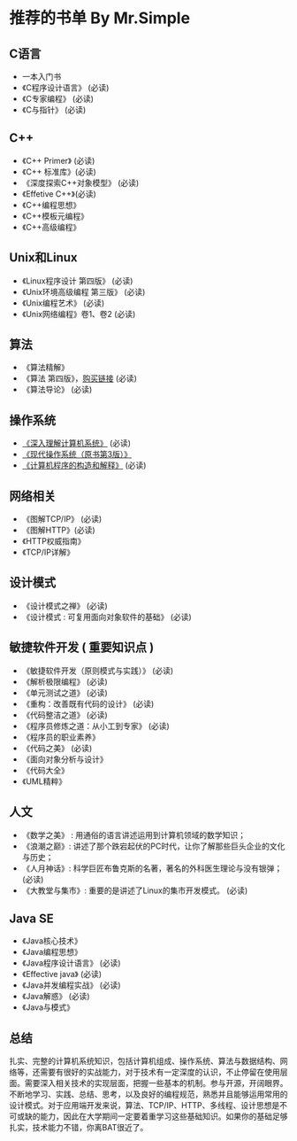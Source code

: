# 推荐的书单 By Mr.Simple

## C语言

* 一本入门书
* 《C程序设计语言》 (必读)
* 《C专家编程》 (必读)
* 《C与指针》 (必读)

## C++ 

* 《C++ Primer》 (必读)
* 《C++ 标准库》(必读)
* 《深度探索C++对象模型》 (必读)
* 《Effetive C++》(必读)
* 《C++编程思想》
* 《C++模板元编程》
* 《C++高级编程》

## Unix和Linux 

* 《Linux程序设计 第四版》 (必读)
* 《Unix环境高级编程 第三版》 (必读)
* 《Unix编程艺术》 (必读)
* 《Unix网络编程》卷1、卷2 (必读)

## 算法

* 《算法精解》
* 《算法 第四版》，[购买链接](http://item.jd.com/1060115341.html)  (必读)
* 《算法导论》 (必读)

## 操作系统

* [《深入理解计算机系统》](http://item.jd.com/10360906.html) (必读)
* [《现代操作系统（原书第3版）》](http://item.jd.com/10058893.html)
* [《计算机程序的构造和解释》](http://item.jd.com/10057478.html) (必读)


## 网络相关

* 《图解TCP/IP》 (必读)
* 《图解HTTP》(必读)
* 《HTTP权威指南》
* 《TCP/IP详解》


## 设计模式

* 《设计模式之禅》 (必读)
* 《设计模式 : 可复用面向对象软件的基础》 (必读)

## 敏捷软件开发 ( 重要知识点 )

* 《敏捷软件开发（原则模式与实践）》 (必读)
* 《解析极限编程》 (必读)
* 《单元测试之道》 (必读)
* 《重构：改善既有代码的设计》 (必读)
* 《代码整洁之道》 (必读)
* 《程序员修炼之道：从小工到专家》 (必读)
* 《程序员的职业素养》
* 《代码之美》 (必读)
* 《面向对象分析与设计》
* 《代码大全》
* 《UML精粹》

## 人文

* 《数学之美》 : 用通俗的语言讲述运用到计算机领域的数学知识；
* 《浪潮之巅》: 讲述了那个跌宕起伏的PC时代，让你了解那些巨头企业的文化与历史；
* 《人月神话》: 科学巨匠布鲁克斯的名著，著名的外科医生理论与没有银弹； (必读)
* 《大教堂与集市》: 重要的是讲述了Linux的集市开发模式。 (必读)


## Java SE

* 《Java核心技术》
* 《Java编程思想》
* 《Java程序设计语言》 (必读)
* 《Effective java》 (必读)
* 《Java并发编程实战》 (必读)
* 《Java解惑》 (必读)
* 《Java与模式》

## 总结 

扎实、完整的计算机系统知识，包括计算机组成、操作系统、算法与数据结构、网络等，还需要有很好的实战能力，对于技术有一定深度的认识，不止停留在使用层面。需要深入相关技术的实现层面，把握一些基本的机制。参与开源，开阔眼界。不断地学习、实践、总结、思考，以及良好的编程规范，熟悉并且能够运用常用的设计模式。对于应用端开发来说，算法、TCP/IP、HTTP、多线程、设计思想是不可或缺的能力，因此在大学期间一定要着重学习这些基础知识。如果你的基础足够扎实，技术能力不错，你离BAT很近了。
